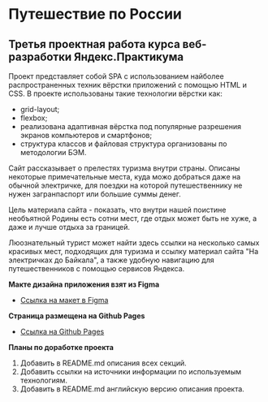 # Путешествие по России

## Третья проектная работа курса веб-разработки Яндекс.Практикума

Проект представляет собой SPA с использованием найболее распространенных техник вёрстки приложений с помощью HTML и CSS.
В проекте использованы такие технологии вёрстки как:

- grid-layout;
- flexbox;
- реализована адаптивная вёрстка под популярные разрешения экранов компьютеров и смартфонов;
- структура классов и файловая структура организованы по методологии БЭМ.

Сайт рассказывает о прелестях туризма внутри страны. Описаны некоторые примечательные места, куда можо добраться даже на обычной электричке, для поездки на которой путешественнику не нужен загранпаспорт или большие суммы денег.

Цель материала сайта - показать, что внутри нашей поистине необъятной Родины есть сотни мест, где отдых может быть не хуже, а даже и лучше отдыха за границей.

Люознательный турист может найти здесь ссылки на несколько самых красивых мест, подходящих для туризма и ссылку материал сайта "На электричках до Байкала", а также удобную навигацию для путешественников с помощью сервисов Яндекса.

**Макте дизайна приложения взят из Figma**

- [Ссылка на макет в Figma](https://www.figma.com/file/OyRWEjU6wBwRe1hapzQoLx/Sprint-3%3A-Russia-%2F-desktop-%2B-mobile?node-id=28503%3A0)

**Страница размещена на Github Pages**

- [Ссылка на Github Pages](https://greg-one.github.io/russian-travel/index.html)

**Планы по доработке проекта**

1. Добавить в README.md описания всех секций.
2. Добавить ссылки на источники информации по используемым технологиям.
3. Добавить в README.md английскую версию описания проекта.
